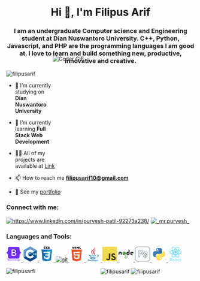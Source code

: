 <h1 align="center">Hi 👋, I'm Filipus Arif</h1>
<h3 align="center">I am an undergraduate Computer science and Engineering student at Dian Nuswantoro University. C++, Python, Javascript, and PHP are the programming languages I am good at. I love to learn and build something new, productive, innovative and creative.</h3>
<!-- <img align="right" alt="Coder" width="450" margin="50px" src="https://camo.githubusercontent.com/5ddf73ad3a205111cf8c686f687fc216c2946a75005718c8da5b837ad9de78c9/68747470733a2f2f7468756d62732e6766796361742e636f6d2f4576696c4e657874446576696c666973682d736d616c6c2e676966"> -->
<!-- <img src="https://github.com/ysherqawi/ysherqawi/blob/master/images/developer.gif" alt="A Developer Sitting In Front Of a Computer" style="margin-top:-40px" align="right" width="465" height="365" /> -->
<img align="right" src="https://github.com/rajaprerak/rajaprerak/blob/master/developer.gif" alt="Coder GIF" style="margin-top:-40px" align="right" width="380" height="280">


<p align="left" margin="100px"> <img src="https://komarev.com/ghpvc/?username=filipusarif&label=Profile%20views&color=0e75b6&style=flat" alt="filipusarif" /> </p>


- 🔭 I’m currently studying on **Dian Nuswantoro University**

- 🌱 I’m currently learning **Full Stack Web Development**

- 👨‍💻 All of my projects are available at [Link](https://github.com/filipusarif?tab=repositories)

- 📫 How to reach me **filipusarif10@gmail.com**
  
- 📔 See my [portfolio](https://filipusarif.vercel.app/) 


<h3 align="left">Connect with me:</h3>
<p align="left">
<!-- <a href="https://dev.to/purvesh77" target="_blank"><img align="center" src="https://raw.githubusercontent.com/rahuldkjain/github-profile-readme-generator/master/src/images/icons/Social/devto.svg" alt="purvesh77" height="30" width="40" /></a> -->
<!-- <a href="https://twitter.com/@_the_lost_guy_" target="_blank"><img align="center" src="https://raw.githubusercontent.com/rahuldkjain/github-profile-readme-generator/master/src/images/icons/Social/twitter.svg" alt="@_the_lost_guy_" height="30" width="40" /></a> -->
<a href="https://www.linkedin.com/in/filipus-arif-kristiyan/" target="blank"><img align="center" src="https://raw.githubusercontent.com/rahuldkjain/github-profile-readme-generator/master/src/images/icons/Social/linked-in-alt.svg" alt="https://www.linkedin.com/in/purvesh-patil-92273a238/" height="30" width="40" /></a>
<a href="https://www.instagram.com/filipusarif._/" target="blank"><img align="center" src="https://raw.githubusercontent.com/rahuldkjain/github-profile-readme-generator/master/src/images/icons/Social/instagram.svg" alt="_mr.purvesh_" height="30" width="40" /></a>
<!-- <a href="https://www.codechef.com/users/hipurvesh" target="blank"><img align="center" src="https://cdn.jsdelivr.net/npm/simple-icons@3.1.0/icons/codechef.svg" alt="hipurvesh" height="30" width="40" /></a> -->
<!-- <a href="https://www.hackerrank.com/@mrpurvesh" target="blank"><img align="center" src="https://raw.githubusercontent.com/rahuldkjain/github-profile-readme-generator/master/src/images/icons/Social/hackerrank.svg" alt="@mrpurvesh" height="30" width="40" /></a> -->
<!-- <a href="https://codeforces.com/profile/mrpurvesh" target="blank"><img align="center" src="https://raw.githubusercontent.com/rahuldkjain/github-profile-readme-generator/master/src/images/icons/Social/codeforces.svg" alt="mrpurvesh" height="30" width="40" /></a> -->
<!-- <a href="https://www.leetcode.com/mrpurvesh" target="blank"><img align="center" src="https://raw.githubusercontent.com/rahuldkjain/github-profile-readme-generator/master/src/images/icons/Social/leet-code.svg" alt="mrpurvesh" height="30" width="40" /></a> -->
<!-- <a href="https://auth.geeksforgeeks.org/user/purveshpatil111" target="blank"><img align="center" src="https://raw.githubusercontent.com/rahuldkjain/github-profile-readme-generator/master/src/images/icons/Social/geeks-for-geeks.svg" alt="purveshpatil111" height="30" width="40" /></a> -->


<h3 align="left">Languages and Tools:</h3>
<p align="left"> 
<!--   <a href="https://developer.android.com" target="_blank" rel="noreferrer"> <img src="https://raw.githubusercontent.com/devicons/devicon/master/icons/android/android-original-wordmark.svg" alt="android" width="40" height="40"/> </a>  -->
<a href="https://getbootstrap.com" target="_blank" rel="noreferrer"> <img src="https://raw.githubusercontent.com/devicons/devicon/master/icons/bootstrap/bootstrap-plain-wordmark.svg" alt="bootstrap" width="40" height="40"/> </a> 
<a href="https://www.cprogramming.com/" target="_blank" rel="noreferrer"> </a> <a href="https://www.w3schools.com/cpp/" target="_blank" rel="noreferrer"> <img src="https://raw.githubusercontent.com/devicons/devicon/master/icons/cplusplus/cplusplus-original.svg" alt="cplusplus" width="40" height="40"/> </a> 
<a href="https://www.w3schools.com/css/" target="_blank" rel="noreferrer"> <img src="https://raw.githubusercontent.com/devicons/devicon/master/icons/css3/css3-original-wordmark.svg" alt="css3" width="40" height="40"/> </a> 
<!-- <a href="https://firebase.google.com/" target="_blank" rel="noreferrer"> <img src="https://www.vectorlogo.zone/logos/firebase/firebase-icon.svg" alt="firebase" width="40" height="40"/> </a>  -->
<!-- <a href="https://cloud.google.com" target="_blank" rel="noreferrer"> <img src="https://www.vectorlogo.zone/logos/google_cloud/google_cloud-icon.svg" alt="gcp" width="40" height="40"/> </a>  -->
  <a href="https://git-scm.com/" target="_blank" rel="noreferrer"> <img src="https://www.vectorlogo.zone/logos/git-scm/git-scm-icon.svg" alt="git" width="40" height="40"/> </a> 
  <a href="https://www.w3.org/html/" target="_blank" rel="noreferrer"> <img src="https://raw.githubusercontent.com/devicons/devicon/master/icons/html5/html5-original-wordmark.svg" alt="html5" width="40" height="40"/> </a> 
  <a href="https://www.java.com" target="_blank" rel="noreferrer"> <img src="https://raw.githubusercontent.com/devicons/devicon/master/icons/java/java-original.svg" alt="java" width="40" height="40"/> </a> 
  <a href="https://developer.mozilla.org/en-US/docs/Web/JavaScript" target="_blank" rel="noreferrer"> <img src="https://raw.githubusercontent.com/devicons/devicon/master/icons/javascript/javascript-original.svg" alt="javascript" width="40" height="40"/> </a> 
<!--   <a href="https://kotlinlang.org" target="_blank" rel="noreferrer"> <img src="https://www.vectorlogo.zone/logos/kotlinlang/kotlinlang-icon.svg" alt="kotlin" width="40" height="40"/> </a>  -->
<!--   <a href="https://www.linux.org/" target="_blank" rel="noreferrer"> <img src="https://raw.githubusercontent.com/devicons/devicon/master/icons/linux/linux-original.svg" alt="linux" width="40" height="40"/> </a>  -->
<!--   <a href="https://www.mathworks.com/" target="_blank" rel="noreferrer"> <img src="https://upload.wikimedia.org/wikipedia/commons/2/21/Matlab_Logo.png" alt="matlab" width="40" height="40"/> </a>  -->
  <a href="https://nodejs.org" target="_blank" rel="noreferrer"> <img src="https://raw.githubusercontent.com/devicons/devicon/master/icons/nodejs/nodejs-original-wordmark.svg" alt="nodejs" width="40" height="40"/> </a> 
  <a href="https://www.photoshop.com/en" target="_blank" rel="noreferrer"> <img src="https://raw.githubusercontent.com/devicons/devicon/master/icons/photoshop/photoshop-line.svg" alt="photoshop" width="40" height="40"/> </a> 
  <a href="https://www.python.org" target="_blank" rel="noreferrer"> <img src="https://raw.githubusercontent.com/devicons/devicon/master/icons/python/python-original.svg" alt="python" width="40" height="40"/> </a> 
  <a href="https://reactjs.org/" target="_blank" rel="noreferrer"> <img src="https://raw.githubusercontent.com/devicons/devicon/master/icons/react/react-original-wordmark.svg" alt="react" width="40" height="40"/> </a> </p>



<img align="center" src="https://github-readme-stats.vercel.app/api?username=filipusarif&show_icons=true&locale=en&theme=radical" alt="filipusarif" widht="50%"/>
<img align="center" src="https://github-readme-streak-stats.herokuapp.com/?user=filipusarif&theme=radical" alt="filipusarif" width="50%" />
<img align="left" src="https://github-readme-stats.vercel.app/api/top-langs?username=filipusarif&show_icons=true&locale=en&layout=compact&theme=radical" alt="filipusarfi" width="50%"/>
